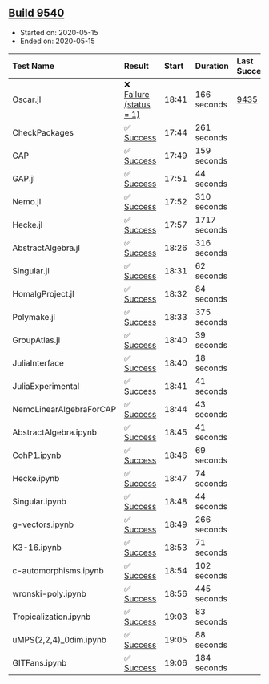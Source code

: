 ## [Build 9540](https://oscarci.mathematik.uni-kl.de/job/oscar/9540/)

* Started on: 2020-05-15
* Ended on: 2020-05-15

| Test Name    | Result | Start | Duration | Last Success | First Failure |
|:-------------|:-------|:------|:---------|:-------------|:--------------|
| Oscar.jl | ❌ [Failure (status = 1)](https://oscarci.mathematik.uni-kl.de/job/oscar/9540/artifact/logs/build-9540/Oscar.jl.log) | 18:41 | 166 seconds | [9435](https://oscarci.mathematik.uni-kl.de/job/oscar/9435/) | [9436](https://oscarci.mathematik.uni-kl.de/job/oscar/9436/) |
| CheckPackages | ✅ [Success](https://oscarci.mathematik.uni-kl.de/job/oscar/9540/artifact/logs/build-9540/CheckPackages.log) | 17:44 | 261 seconds |  |  |
| GAP | ✅ [Success](https://oscarci.mathematik.uni-kl.de/job/oscar/9540/artifact/logs/build-9540/GAP.log) | 17:49 | 159 seconds |  |  |
| GAP.jl | ✅ [Success](https://oscarci.mathematik.uni-kl.de/job/oscar/9540/artifact/logs/build-9540/GAP.jl.log) | 17:51 | 44 seconds |  |  |
| Nemo.jl | ✅ [Success](https://oscarci.mathematik.uni-kl.de/job/oscar/9540/artifact/logs/build-9540/Nemo.jl.log) | 17:52 | 310 seconds |  |  |
| Hecke.jl | ✅ [Success](https://oscarci.mathematik.uni-kl.de/job/oscar/9540/artifact/logs/build-9540/Hecke.jl.log) | 17:57 | 1717 seconds |  |  |
| AbstractAlgebra.jl | ✅ [Success](https://oscarci.mathematik.uni-kl.de/job/oscar/9540/artifact/logs/build-9540/AbstractAlgebra.jl.log) | 18:26 | 316 seconds |  |  |
| Singular.jl | ✅ [Success](https://oscarci.mathematik.uni-kl.de/job/oscar/9540/artifact/logs/build-9540/Singular.jl.log) | 18:31 | 62 seconds |  |  |
| HomalgProject.jl | ✅ [Success](https://oscarci.mathematik.uni-kl.de/job/oscar/9540/artifact/logs/build-9540/HomalgProject.jl.log) | 18:32 | 84 seconds |  |  |
| Polymake.jl | ✅ [Success](https://oscarci.mathematik.uni-kl.de/job/oscar/9540/artifact/logs/build-9540/Polymake.jl.log) | 18:33 | 375 seconds |  |  |
| GroupAtlas.jl | ✅ [Success](https://oscarci.mathematik.uni-kl.de/job/oscar/9540/artifact/logs/build-9540/GroupAtlas.jl.log) | 18:40 | 39 seconds |  |  |
| JuliaInterface | ✅ [Success](https://oscarci.mathematik.uni-kl.de/job/oscar/9540/artifact/logs/build-9540/JuliaInterface.log) | 18:40 | 18 seconds |  |  |
| JuliaExperimental | ✅ [Success](https://oscarci.mathematik.uni-kl.de/job/oscar/9540/artifact/logs/build-9540/JuliaExperimental.log) | 18:41 | 41 seconds |  |  |
| NemoLinearAlgebraForCAP | ✅ [Success](https://oscarci.mathematik.uni-kl.de/job/oscar/9540/artifact/logs/build-9540/NemoLinearAlgebraForCAP.log) | 18:44 | 43 seconds |  |  |
| AbstractAlgebra.ipynb | ✅ [Success](https://oscarci.mathematik.uni-kl.de/job/oscar/9540/artifact/logs/build-9540/AbstractAlgebra.ipynb.log) | 18:45 | 41 seconds |  |  |
| CohP1.ipynb | ✅ [Success](https://oscarci.mathematik.uni-kl.de/job/oscar/9540/artifact/logs/build-9540/CohP1.ipynb.log) | 18:46 | 69 seconds |  |  |
| Hecke.ipynb | ✅ [Success](https://oscarci.mathematik.uni-kl.de/job/oscar/9540/artifact/logs/build-9540/Hecke.ipynb.log) | 18:47 | 74 seconds |  |  |
| Singular.ipynb | ✅ [Success](https://oscarci.mathematik.uni-kl.de/job/oscar/9540/artifact/logs/build-9540/Singular.ipynb.log) | 18:48 | 44 seconds |  |  |
| g-vectors.ipynb | ✅ [Success](https://oscarci.mathematik.uni-kl.de/job/oscar/9540/artifact/logs/build-9540/g-vectors.ipynb.log) | 18:49 | 266 seconds |  |  |
| K3-16.ipynb | ✅ [Success](https://oscarci.mathematik.uni-kl.de/job/oscar/9540/artifact/logs/build-9540/K3-16.ipynb.log) | 18:53 | 71 seconds |  |  |
| c-automorphisms.ipynb | ✅ [Success](https://oscarci.mathematik.uni-kl.de/job/oscar/9540/artifact/logs/build-9540/c-automorphisms.ipynb.log) | 18:54 | 102 seconds |  |  |
| wronski-poly.ipynb | ✅ [Success](https://oscarci.mathematik.uni-kl.de/job/oscar/9540/artifact/logs/build-9540/wronski-poly.ipynb.log) | 18:56 | 445 seconds |  |  |
| Tropicalization.ipynb | ✅ [Success](https://oscarci.mathematik.uni-kl.de/job/oscar/9540/artifact/logs/build-9540/Tropicalization.ipynb.log) | 19:03 | 83 seconds |  |  |
| uMPS(2,2,4)_0dim.ipynb | ✅ [Success](https://oscarci.mathematik.uni-kl.de/job/oscar/9540/artifact/logs/build-9540/uMPS-2-2-4-_0dim.ipynb.log) | 19:05 | 88 seconds |  |  |
| GITFans.ipynb | ✅ [Success](https://oscarci.mathematik.uni-kl.de/job/oscar/9540/artifact/logs/build-9540/GITFans.ipynb.log) | 19:06 | 184 seconds |  |  |
